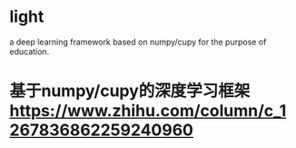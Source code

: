 # light
a deep learning framework based on numpy/cupy for the purpose of education.

# 基于numpy/cupy的深度学习框架   https://www.zhihu.com/column/c_1267836862259240960
